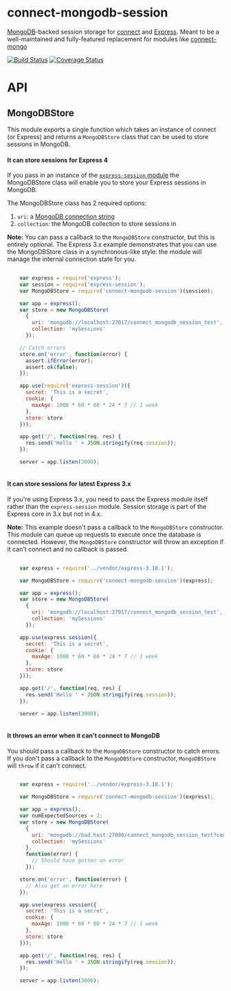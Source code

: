 # connect-mongodb-session

[MongoDB](http://mongodb.com)-backed session storage for [connect](https://www.npmjs.org/package/connect) and [Express](http://www.expressjs.com). Meant to be a well-maintained and fully-featured replacement for modules like [connect-mongo](https://www.npmjs.org/package/connect-mongo)

[![Build Status](https://travis-ci.org/mongodb-js/connect-mongodb-session.svg?branch=master)](https://travis-ci.org/mongodb-js/connect-mongodb-session) [![Coverage Status](https://coveralls.io/repos/mongodb-js/connect-mongodb-session/badge.svg?branch=master)](https://coveralls.io/r/mongodb-js/connect-mongodb-session?branch=master)

# API

## MongoDBStore

This module exports a single function which takes an instance of connect
(or Express) and returns a `MongoDBStore` class that can be used to
store sessions in MongoDB.

#### It can store sessions for Express 4

If you pass in an instance of the
[`express-session` module](http://npmjs.org/package/express-session)
the MongoDBStore class will enable you to store your Express sessions
in MongoDB.

The MongoDBStore class has 2 required options:

1. `uri`: a [MongoDB connection string](http://docs.mongodb.org/manual/reference/connection-string/)
2. `collection`: the MongoDB collection to store sessions in

**Note:** You can pass a callback to the `MongoDBStore` constructor,
but this is entirely optional. The Express 3.x example demonstrates
that you can use the MongoDBStore class in a synchronous-like style: the
module will manage the internal connection state for you.

```javascript
    
    var express = require('express');
    var session = require('express-session');
    var MongoDBStore = require('connect-mongodb-session')(session);

    var app = express();
    var store = new MongoDBStore(
      { 
        uri: 'mongodb://localhost:27017/connect_mongodb_session_test',
        collection: 'mySessions'
      });

    // Catch errors
    store.on('error', function(error) {
      assert.ifError(error);
      assert.ok(false);
    });

    app.use(require('express-session')({
      secret: 'This is a secret',
      cookie: {
        maxAge: 1000 * 60 * 60 * 24 * 7 // 1 week
      },
      store: store
    }));

    app.get('/', function(req, res) {
      res.send('Hello ' + JSON.stringify(req.session));
    });

    server = app.listen(3000);
  
```

#### It can store sessions for latest Express 3.x

If you're using Express 3.x, you need to pass the Express module itself
rather than the `express-session` module. Session storage is part of
the Express core in 3.x but not in 4.x.

**Note:** This example doesn't pass a callback to the `MongoDBStore`
constructor. This module can queue up requests to execute once the
database is connected. However, the `MongoDBStore` constructor will
throw an exception if it can't connect and no callback is passed.

```javascript
    
    var express = require('../vendor/express-3.18.1');

    var MongoDBStore = require('connect-mongodb-session')(express);

    var app = express();
    var store = new MongoDBStore(
      {
        uri: 'mongodb://localhost:27017/connect_mongodb_session_test',
        collection: 'mySessions'
      });

    app.use(express.session({
      secret: 'This is a secret',
      cookie: {
        maxAge: 1000 * 60 * 60 * 24 * 7 // 1 week
      },
      store: store
    }));

    app.get('/', function(req, res) {
      res.send('Hello ' + JSON.stringify(req.session));
    });

    server = app.listen(3000);
  
```

#### It throws an error when it can't connect to MongoDB

You should pass a callback to the `MongoDBStore` constructor to catch
errors. If you don't pass a callback to the `MongoDBStore` constructor,
`MongoDBStore` will `throw` if it can't connect.

```javascript
    
    var express = require('../vendor/express-3.18.1');

    var MongoDBStore = require('connect-mongodb-session')(express);

    var app = express();
    var numExpectedSources = 2;
    var store = new MongoDBStore(
      {
        uri: 'mongodb://bad.host:27000/connect_mongodb_session_test?connectTimeoutMS=10',
        collection: 'mySessions'
      },
      function(error) {
        // Should have gotten an error
      });

    store.on('error', function(error) {
      // Also get an error here
    });

    app.use(express.session({
      secret: 'This is a secret',
      cookie: {
        maxAge: 1000 * 60 * 60 * 24 * 7 // 1 week
      },
      store: store
    }));

    app.get('/', function(req, res) {
      res.send('Hello ' + JSON.stringify(req.session));
    });

    server = app.listen(3000);
  
```

